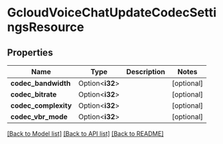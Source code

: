 # GcloudVoiceChatUpdateCodecSettingsResource

## Properties

Name | Type | Description | Notes
------------ | ------------- | ------------- | -------------
**codec_bandwidth** | Option<**i32**> |  | [optional]
**codec_bitrate** | Option<**i32**> |  | [optional]
**codec_complexity** | Option<**i32**> |  | [optional]
**codec_vbr_mode** | Option<**i32**> |  | [optional]

[[Back to Model list]](../README.md#documentation-for-models) [[Back to API list]](../README.md#documentation-for-api-endpoints) [[Back to README]](../README.md)


